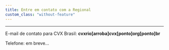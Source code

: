 ```yaml
---
title: Entre em contato com a Regional
custom_class: "without-feature"
---
```


<!-- {% include site-form.html %} -->

<hr>
<div>
    <p>E-mail de contato para CVX Brasil: <strong>cvxrio[arroba]cvx[ponto]org[ponto]br</strong></p>
    <p>Telefone: em breve...</p>
</div>
